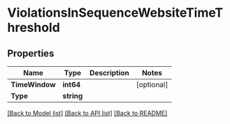 # ViolationsInSequenceWebsiteTimeThreshold

## Properties

Name | Type | Description | Notes
------------ | ------------- | ------------- | -------------
**TimeWindow** | **int64** |  | [optional] 
**Type** | **string** |  | 

[[Back to Model list]](../README.md#documentation-for-models) [[Back to API list]](../README.md#documentation-for-api-endpoints) [[Back to README]](../README.md)


